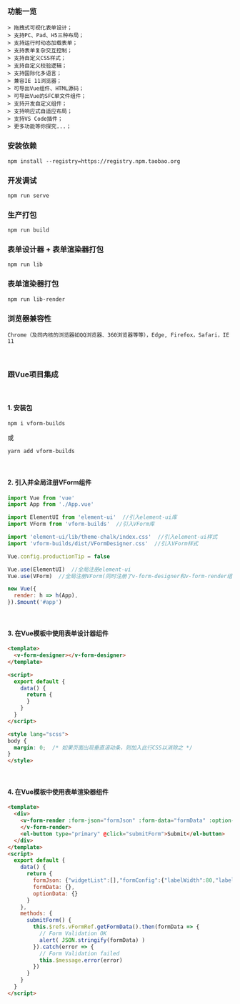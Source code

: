 
### 功能一览
```
> 拖拽式可视化表单设计；
> 支持PC、Pad、H5三种布局；
> 支持运行时动态加载表单；
> 支持表单复杂交互控制；
> 支持自定义CSS样式；
> 支持自定义校验逻辑；
> 支持国际化多语言；
> 兼容IE 11浏览器；
> 可导出Vue组件、HTML源码；
> 可导出Vue的SFC单文件组件；
> 支持开发自定义组件；
> 支持响应式自适应布局；
> 支持VS Code插件；
> 更多功能等你探究...；
```

### 安装依赖
```
npm install --registry=https://registry.npm.taobao.org
```

### 开发调试
```
npm run serve
```

### 生产打包
```
npm run build
```

### 表单设计器 + 表单渲染器打包
```
npm run lib
```

### 表单渲染器打包
```
npm run lib-render
```

### 浏览器兼容性
```Chrome（及同内核的浏览器如QQ浏览器、360浏览器等等），Edge, Firefox，Safari，IE 11```

<br/>

### 跟Vue项目集成

<br/>

#### 1. 安装包
  ```bash
  npm i vform-builds
  ```
或
  ```bash
  yarn add vform-builds
  ```

<br/>

#### 2. 引入并全局注册VForm组件
```javascript
import Vue from 'vue'
import App from './App.vue'

import ElementUI from 'element-ui'  //引入element-ui库
import VForm from 'vform-builds'  //引入VForm库

import 'element-ui/lib/theme-chalk/index.css'  //引入element-ui样式
import 'vform-builds/dist/VFormDesigner.css'  //引入VForm样式

Vue.config.productionTip = false

Vue.use(ElementUI)  //全局注册element-ui
Vue.use(VForm)  //全局注册VForm(同时注册了v-form-designer和v-form-render组件)

new Vue({
  render: h => h(App),
}).$mount('#app')
```

<br/>

#### 3. 在Vue模板中使用表单设计器组件
```html
<template>
  <v-form-designer></v-form-designer>
</template>

<script>
  export default {
    data() {
      return {
      }
    }
  }
</script>

<style lang="scss">
body {
  margin: 0;  /* 如果页面出现垂直滚动条，则加入此行CSS以消除之 */
}
</style>
```

<br/>

#### 4. 在Vue模板中使用表单渲染器组件
```html
<template>
  <div>
    <v-form-render :form-json="formJson" :form-data="formData" :option-data="optionData" ref="vFormRef">
    </v-form-render>
    <el-button type="primary" @click="submitForm">Submit</el-button>
  </div>
</template>
<script>
  export default {
    data() {
      return {
        formJson: {"widgetList":[],"formConfig":{"labelWidth":80,"labelPosition":"left","size":"","labelAlign":"label-left-align","cssCode":"","customClass":"","functions":"","layoutType":"PC","onFormCreated":"","onFormMounted":"","onFormDataChange":""}},
        formData: {},
        optionData: {}
      }
    },
    methods: {
      submitForm() {
        this.$refs.vFormRef.getFormData().then(formData => {
          // Form Validation OK
          alert( JSON.stringify(formData) )
        }).catch(error => {
          // Form Validation failed
          this.$message.error(error)
        })
      }
    }
  }
</script>
```

